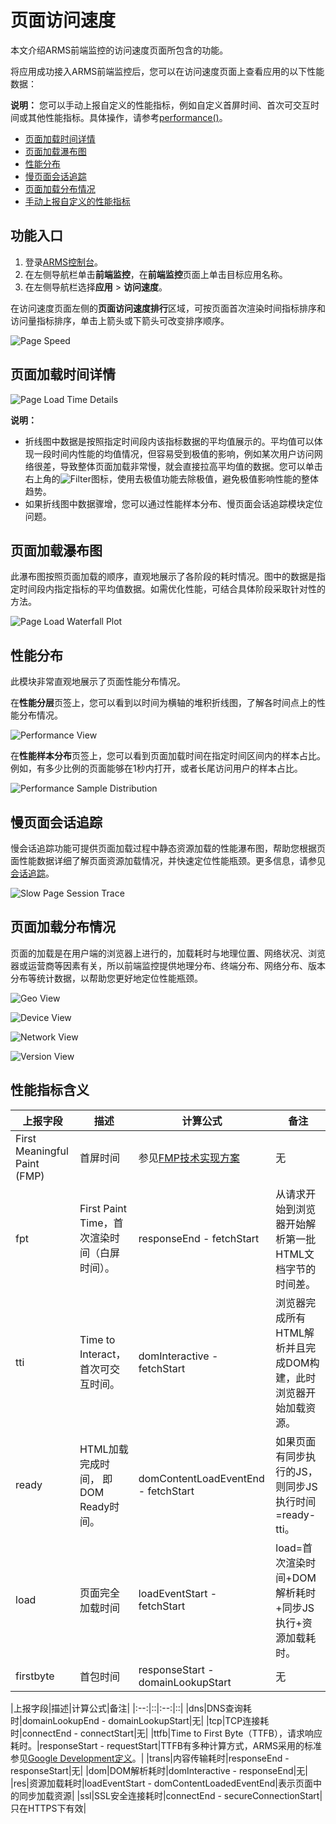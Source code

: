 # 页面访问速度

本文介绍ARMS前端监控的访问速度页面所包含的功能。

将应用成功接入ARMS前端监控后，您可以在访问速度页面上查看应用的以下性能数据：

**说明：** 您可以手动上报自定义的性能指标，例如自定义首屏时间、首次可交互时间或其他性能指标。具体操作，请参考[performance\(\)](/intl.zh-CN/前端监控/API参考.md)。

-   [页面加载时间详情](#section_w5n_wpq_gfb)
-   [页面加载瀑布图](#page)
-   [性能分布](#performance)
-   [慢页面会话追踪](#Slowpage)
-   [页面加载分布情况](#geographic)
-   [手动上报自定义的性能指标](/intl.zh-CN/前端监控/API参考.md)

## 功能入口

1.  登录[ARMS控制台](https://arms-intl.console.aliyun.com/)。
2.  在左侧导航栏单击**前端监控**，在**前端监控**页面上单击目标应用名称。
3.  在左侧导航栏选择**应用** \> **访问速度**。

在访问速度页面左侧的**页面访问速度排行**区域，可按页面首次渲染时间指标排序和访问量指标排序，单击上箭头或下箭头可改变排序顺序。

![Page Speed](https://static-aliyun-doc.oss-accelerate.aliyuncs.com/assets/img/zh-CN/2331852061/p43552.png)

## 页面加载时间详情

![Page Load Time Details](https://static-aliyun-doc.oss-accelerate.aliyuncs.com/assets/img/zh-CN/3331852061/p43555.png)

**说明：**

-   折线图中数据是按照指定时间段内该指标数据的平均值展示的。平均值可以体现一段时间内性能的均值情况，但容易受到极值的影响，例如某次用户访问网络很差，导致整体页面加载非常慢，就会直接拉高平均值的数据。您可以单击右上角的![Filter](https://static-aliyun-doc.oss-accelerate.aliyuncs.com/assets/img/zh-CN/0578338951/p67877.png)图标，使用去极值功能去除极值，避免极值影响性能的整体趋势。
-   如果折线图中数据骤增，您可以通过性能样本分布、慢页面会话追踪模块定位问题。

## 页面加载瀑布图

此瀑布图按照页面加载的顺序，直观地展示了各阶段的耗时情况。图中的数据是指定时间段内指定指标的平均值数据。如需优化性能，可结合具体阶段采取针对性的方法。

![Page Load Waterfall Plot](https://static-aliyun-doc.oss-accelerate.aliyuncs.com/assets/img/zh-CN/1214186061/p43557.png)

## 性能分布

此模块非常直观地展示了页面性能分布情况。

在**性能分层**页签上，您可以看到以时间为横轴的堆积折线图，了解各时间点上的性能分布情况。

![Performance View](../images/p58838.png "性能分层")

在**性能样本分布**页签上，您可以看到页面加载时间在指定时间区间内的样本占比。例如，有多少比例的页面能够在1秒内打开，或者长尾访问用户的样本占比。

![Performance Sample Distribution](../images/p43558.png "性能样本分布")

## 慢页面会话追踪

慢会话追踪功能可提供页面加载过程中静态资源加载的性能瀑布图，帮助您根据页面性能数据详细了解页面资源加载情况，并快速定位性能瓶颈。更多信息，请参见[会话追踪](/intl.zh-CN/前端监控/控制台功能/会话追踪.md)。

![Slow Page Session Trace](https://static-aliyun-doc.oss-accelerate.aliyuncs.com/assets/img/zh-CN/3331852061/p43562.png)

## 页面加载分布情况

页面的加载是在用户端的浏览器上进行的，加载耗时与地理位置、网络状况、浏览器或运营商等因素有关，所以前端监控提供地理分布、终端分布、网络分布、版本分布等统计数据，以帮助您更好地定位性能瓶颈。

![Geo View](../images/p43563.png "地理分布")

![Device View](../images/p43565.png "终端分布")

![Network View](../images/p58812.png "网络分布")

![Version View](../images/p58813.png "版本分布")

## 性能指标含义

|上报字段|描述|计算公式|备注|
|----|--|----|--|
|First Meaningful Paint \(FMP\)|首屏时间|参见[FMP技术实现方案](https://zhuanlan.zhihu.com/p/44933789)|无|
|fpt|First Paint Time，首次渲染时间（白屏时间）。|responseEnd - fetchStart|从请求开始到浏览器开始解析第一批HTML文档字节的时间差。|
|tti|Time to Interact，首次可交互时间。|domInteractive - fetchStart|浏览器完成所有HTML解析并且完成DOM构建，此时浏览器开始加载资源。|
|ready|HTML加载完成时间， 即DOM Ready时间。|domContentLoadEventEnd - fetchStart|如果页面有同步执行的JS，则同步JS执行时间=ready-tti。|
|load|页面完全加载时间|loadEventStart - fetchStart|load=首次渲染时间+DOM解析耗时+同步JS执行+资源加载耗时。|
|firstbyte|首包时间|responseStart - domainLookupStart|无|

|上报字段|描述|计算公式|备注|
|:--:|::|:--:|::|
|dns|DNS查询耗时|domainLookupEnd - domainLookupStart|无|
|tcp|TCP连接耗时|connectEnd - connectStart|无|
|ttfb|Time to First Byte（TTFB），请求响应耗时。|responseStart - requestStart|TTFB有多种计算方式，ARMS采用的标准参见[Google Development定义](https://developers.google.com/web/tools/chrome-devtools/network-performance/reference#timing)。|
|trans|内容传输耗时|responseEnd - responseStart|无|
|dom|DOM解析耗时|domInteractive - responseEnd|无|
|res|资源加载耗时|loadEventStart - domContentLoadedEventEnd|表示页面中的同步加载资源|
|ssl|SSL安全连接耗时|connectEnd - secureConnectionStart|只在HTTPS下有效|

